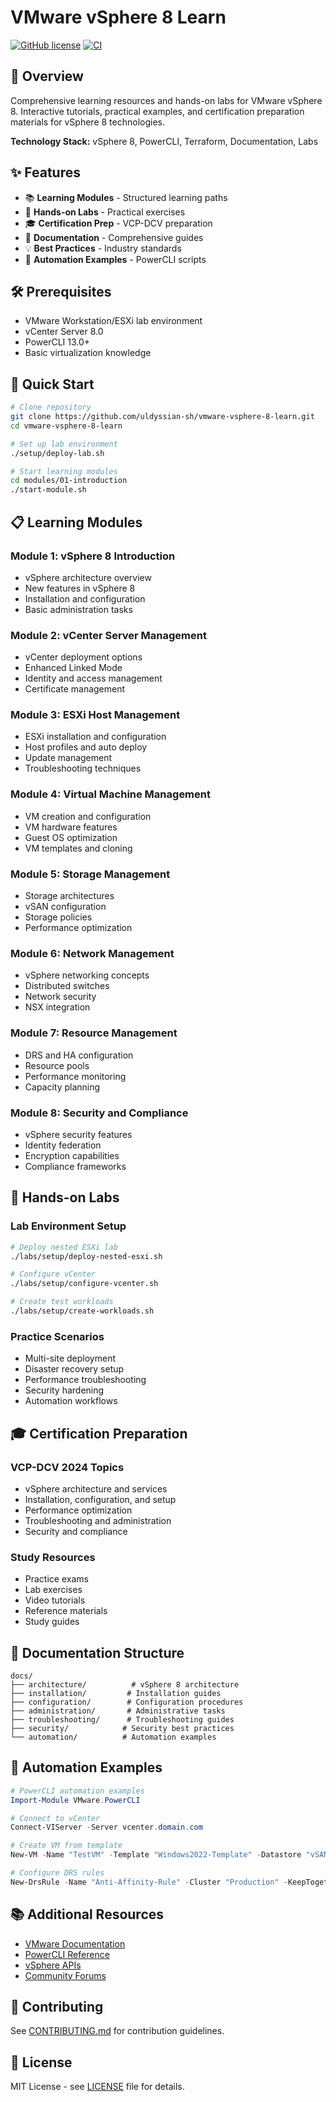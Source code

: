 # VMware vSphere 8 Learn

[![GitHub license](https://img.shields.io/github/license/uldyssian-sh/vmware-vsphere-8-learn)](https://github.com/uldyssian-sh/vmware-vsphere-8-learn/blob/main/LICENSE)
[![CI](https://github.com/uldyssian-sh/vmware-vsphere-8-learn/workflows/CI/badge.svg)](https://github.com/uldyssian-sh/vmware-vsphere-8-learn/actions)

## 🚀 Overview

Comprehensive learning resources and hands-on labs for VMware vSphere 8. Interactive tutorials, practical examples, and certification preparation materials for vSphere 8 technologies.

**Technology Stack:** vSphere 8, PowerCLI, Terraform, Documentation, Labs

## ✨ Features

- 📚 **Learning Modules** - Structured learning paths
- 🧪 **Hands-on Labs** - Practical exercises
- 🎓 **Certification Prep** - VCP-DCV preparation
- 📖 **Documentation** - Comprehensive guides
- 💡 **Best Practices** - Industry standards
- 🔧 **Automation Examples** - PowerCLI scripts

## 🛠️ Prerequisites

- VMware Workstation/ESXi lab environment
- vCenter Server 8.0
- PowerCLI 13.0+
- Basic virtualization knowledge

## 🚀 Quick Start

```bash
# Clone repository
git clone https://github.com/uldyssian-sh/vmware-vsphere-8-learn.git
cd vmware-vsphere-8-learn

# Set up lab environment
./setup/deploy-lab.sh

# Start learning modules
cd modules/01-introduction
./start-module.sh
```

## 📋 Learning Modules

### Module 1: vSphere 8 Introduction
- vSphere architecture overview
- New features in vSphere 8
- Installation and configuration
- Basic administration tasks

### Module 2: vCenter Server Management
- vCenter deployment options
- Enhanced Linked Mode
- Identity and access management
- Certificate management

### Module 3: ESXi Host Management
- ESXi installation and configuration
- Host profiles and auto deploy
- Update management
- Troubleshooting techniques

### Module 4: Virtual Machine Management
- VM creation and configuration
- VM hardware features
- Guest OS optimization
- VM templates and cloning

### Module 5: Storage Management
- Storage architectures
- vSAN configuration
- Storage policies
- Performance optimization

### Module 6: Network Management
- vSphere networking concepts
- Distributed switches
- Network security
- NSX integration

### Module 7: Resource Management
- DRS and HA configuration
- Resource pools
- Performance monitoring
- Capacity planning

### Module 8: Security and Compliance
- vSphere security features
- Identity federation
- Encryption capabilities
- Compliance frameworks

## 🧪 Hands-on Labs

### Lab Environment Setup
```bash
# Deploy nested ESXi lab
./labs/setup/deploy-nested-esxi.sh

# Configure vCenter
./labs/setup/configure-vcenter.sh

# Create test workloads
./labs/setup/create-workloads.sh
```

### Practice Scenarios
- Multi-site deployment
- Disaster recovery setup
- Performance troubleshooting
- Security hardening
- Automation workflows

## 🎓 Certification Preparation

### VCP-DCV 2024 Topics
- vSphere architecture and services
- Installation, configuration, and setup
- Performance optimization
- Troubleshooting and administration
- Security and compliance

### Study Resources
- Practice exams
- Lab exercises
- Video tutorials
- Reference materials
- Study guides

## 📖 Documentation Structure

```
docs/
├── architecture/          # vSphere 8 architecture
├── installation/         # Installation guides
├── configuration/        # Configuration procedures
├── administration/       # Administrative tasks
├── troubleshooting/      # Troubleshooting guides
├── security/            # Security best practices
└── automation/          # Automation examples
```

## 🔧 Automation Examples

```powershell
# PowerCLI automation examples
Import-Module VMware.PowerCLI

# Connect to vCenter
Connect-VIServer -Server vcenter.domain.com

# Create VM from template
New-VM -Name "TestVM" -Template "Windows2022-Template" -Datastore "vSAN-Datastore"

# Configure DRS rules
New-DrsRule -Name "Anti-Affinity-Rule" -Cluster "Production" -KeepTogether:$false
```

## 📚 Additional Resources

- [VMware Documentation](https://docs.vmware.com/en/VMware-vSphere/)
- [PowerCLI Reference](https://developer.vmware.com/powercli)
- [vSphere APIs](https://developer.vmware.com/apis/vsphere-automation/)
- [Community Forums](https://communities.vmware.com/)

## 🤝 Contributing

See [CONTRIBUTING.md](CONTRIBUTING.md) for contribution guidelines.

## 📄 License

MIT License - see [LICENSE](LICENSE) file for details.